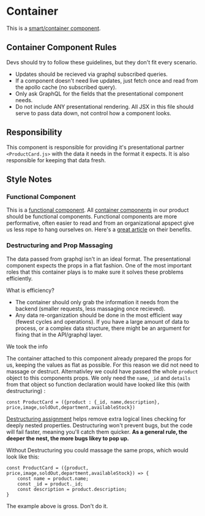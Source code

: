 # Container
This is a [smart/container component](https://medium.com/@thejasonfile/dumb-components-and-smart-components-e7b33a698d43).
## Container Component Rules
Devs should try to follow these guidelines, but they don't fit every scenario. 
* Updates should be recieved via graphql subscribed queries. 
* If a component doesn't need live updates, just fetch once and read from the apollo cache (no subscribed query).
* Only ask GraphQL for the fields that the presentational component needs.
* Do not include ANY presentational rendering. All JSX in this file should serve to pass data down, not control how a component looks. 

## Responsibility 
This component is responsible for providing it's presentational partner `<ProductCard.js>` with the data it needs in the format it expects. It is also responsible for keeping that data fresh. 

## Style Notes
### Functional Component
This is a [functional component](https://www.robinwieruch.de/react-function-component/). All [container components](https://medium.com/@thejasonfile/dumb-components-and-smart-components-e7b33a698d43) in our product should be functional components. Functional components are more performative, often easier to read and from an organizational apspect give us less rope to hang ourselves on. Here's a [great article](https://blog.logrocket.com/react-functional-components-3-advantages-and-why-you-should-use-them-a570c83adb5e/) on their benefits. 


### Destructuring and Prop Massaging
The data passed from graphql isn't in an ideal format. The presentational component expects the props in a flat fashion. One of the most important roles that this container plays is to make sure it solves these problems efficiently. 

What is efficiency?
* The container should only grab the information it needs from the backend (smaller requests, less massaging once recieved). 
* Any data re-organization should be done in the most efficient way (fewest cycles and operations). If you have a large amount of data to process, or a complex data structure, there might be an argument for fixing that in the API/graphql layer. 

We took the info

The container attached to this component already prepared the props for us, keeping the values as flat as possible. For this reason we did not need to massage or destruct.
Alternativley we could have passed the whole `product` object to this components props. We only need the `name`, `_id` and `details` from that object so function declaration would have looked like this (with destructuring) : 
``` 
const ProductCard = ({product : {_id, name,description}, price,image,soldOut,department,availableStock})
```

[Destructuring assignment](https://developer.mozilla.org/en-US/docs/Web/JavaScript/Reference/Operators/Destructuring_assignment) helps remove extra logical lines checking for deeply nested properties. Destructuring won't prevent bugs, but the code will fail faster, meaning you'll catch them quicker.
**As a general rule, the deeper the nest, the more bugs likey to pop up.**

Without Destructuring you could massage the same props, which would look like this: 
```
const ProductCard = ({product, price,image,soldOut,department,availableStock}) => {
    const name = product.name;
    const _id = product._id;
    const description = product.description;
}
```
The example above is gross. Don't do it. 

